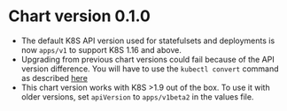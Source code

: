 # Chart version 0.1.0
- The default K8S API version used for statefulsets and deployments is now `apps/v1` to support K8S 1.16 and above.
- Upgrading from previous chart versions could fail because of the API version difference. You will have to use the `kubectl convert` command as described [here](https://kubernetes.io/blog/2019/07/18/api-deprecations-in-1-16/)  
- This chart version works with K8S >1.9 out of the box. To use it with older versions, set `apiVersion` to `apps/v1beta2` in the values file. 